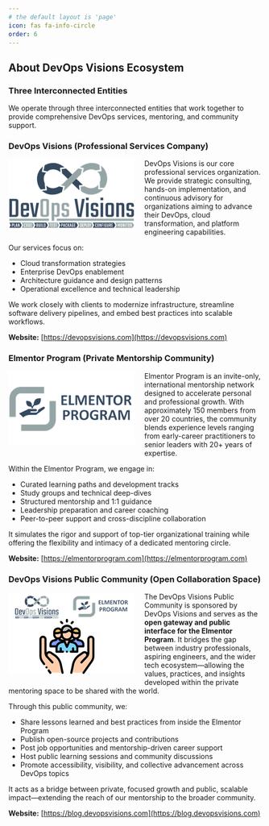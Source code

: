 ```yaml
---
# the default layout is 'page'
icon: fas fa-info-circle
order: 6
---
```


## About DevOps Visions Ecosystem
### Three Interconnected Entities  
We operate through three interconnected entities that work together to provide comprehensive DevOps services, mentoring, and community support.

### DevOps Visions (Professional Services Company)  
<img src="/assets/img/mics/devops-visions-250-145-transparent.png" align="left" style="margin-right: 20px; margin-bottom: 10px;" width="250" />

DevOps Visions is our core professional services organization. We provide strategic consulting, hands-on implementation, and continuous advisory for organizations aiming to advance their DevOps, cloud transformation, and platform engineering capabilities.

Our services focus on:
- Cloud transformation strategies  
- Enterprise DevOps enablement  
- Architecture guidance and design patterns  
- Operational excellence and technical leadership  

We work closely with clients to modernize infrastructure, streamline software delivery pipelines, and embed best practices into scalable workflows.

**Website:** [https://devopsvisions.com](https://devopsvisions.com)



### Elmentor Program (Private Mentorship Community)  
<img src="/assets/img/mics/elmentor-program-250-144-transparent.png" align="left" style="margin-right: 20px; margin-bottom: 10px;" width="250" />

Elmentor Program is an invite-only, international mentorship network designed to accelerate personal and professional growth. With approximately 150 members from over 20 countries, the community blends experience levels ranging from early-career practitioners to senior leaders with 20+ years of expertise.

Within the Elmentor Program, we engage in:
- Curated learning paths and development tracks  
- Study groups and technical deep-dives  
- Structured mentorship and 1:1 guidance  
- Leadership preparation and career coaching  
- Peer-to-peer support and cross-discipline collaboration  

It simulates the rigor and support of top-tier organizational training while offering the flexibility and intimacy of a dedicated mentoring circle.

**Website:** [https://elmentorprogram.com](https://elmentorprogram.com)


### DevOps Visions Public Community (Open Collaboration Space)  
<img src="/assets/img/mics/devops-visions-community-250-162-transparent.png" align="left" style="margin-right: 20px; margin-bottom: 10px;" width="250" />

The DevOps Visions Public Community is sponsored by DevOps Visions and serves as the **open gateway and public interface for the Elmentor Program**. It bridges the gap between industry professionals, aspiring engineers, and the wider tech ecosystem—allowing the values, practices, and insights developed within the private mentoring space to be shared with the world.

Through this public community, we:
- Share lessons learned and best practices from inside the Elmentor Program  
- Publish open-source projects and contributions  
- Post job opportunities and mentorship-driven career support  
- Host public learning sessions and community discussions  
- Promote accessibility, visibility, and collective advancement across DevOps topics  

It acts as a bridge between private, focused growth and public, scalable impact—extending the reach of our mentorship to the broader community.

**Website:** [https://blog.devopsvisions.com](https://blog.devopsvisions.com)
